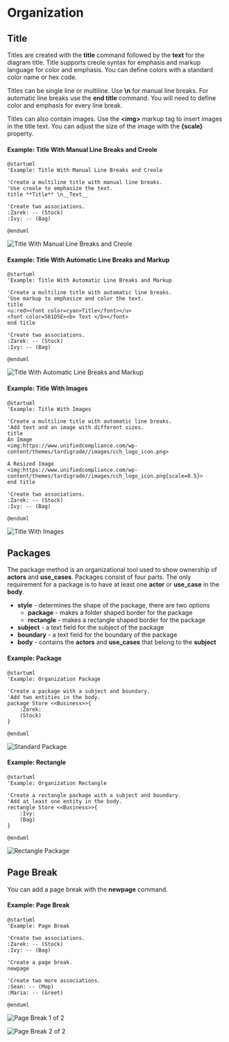 # Organization

## Title

Titles are created with the **title** command followed by the **text** for the diagram title. Title supports creole syntax for emphasis and markup language for color and emphasis. You can define colors with a standard color name or hex code.&#x20;

Titles can be single line or multiline. Use **\n** for manual line breaks. For automatic line breaks use the **end title** command. You will need to define color and emphasis for every line break.

Titles can also contain images. Use the **\<img>** markup tag to insert images in the title text. You can adjust the size of the image with the **{scale}** property.

#### Example: Title With Manual Line Breaks and Creole

```
@startuml
'Example: Title With Manual Line Breaks and Creole

'Create a multiline title with manual line breaks.
'Use creole to emphasize the text.
title **Title** \n__Text__

'Create two associations.
:Zarek: -- (Stock)
:Ivy: -- (Bag)

@enduml
```

![Title With Manual Line Breaks and Creole](../../../../.gitbook/assets/Organization04.1\_title.png)

#### Example: Title With Automatic Line Breaks and Markup

```
@startuml
'Example: Title With Automatic Line Breaks and Markup

'Create a multiline title with automatic line breaks.
'Use markup to emphasize and color the text.
title 
<u:red><font color=cyan>Title</font></u>
<font color=561D5E><b> Text </b></font>
end title

'Create two associations.
:Zarek: -- (Stock)
:Ivy: -- (Bag)

@enduml
```

![Title With Automatic Line Breaks and Markup](../../../../.gitbook/assets/Organization04.2\_title.png)

#### Example: Title With Images

```
@startuml
'Example: Title With Images

'Create a multiline title with automatic line breaks.
'Add text and an image with different sizes.
title 
An Image
<img:https://www.unifiedcompliance.com/wp-content/themes/tardigrade//images/cch_logo_icon.png>

A Resized Image
<img:https://www.unifiedcompliance.com/wp-content/themes/tardigrade//images/cch_logo_icon.png{scale=0.5}>
end title

'Create two associations.
:Zarek: -- (Stock)
:Ivy: -- (Bag)

@enduml
```

![Title With Images](../../../../.gitbook/assets/Organization04.3\_title.png)

## Packages

The package method is an organizational tool used to show ownership of **actors** and **use\_cases**. Packages consist of four parts. The only requirement for a package is to have at least one **actor** or **use\_case** in the **body**.

* **style** - determines the shape of the package, there are two options
  * **package** - makes a folder shaped border for the package
  * **rectangle** - makes a rectangle shaped border for the package
* **subject** - a text field for the subject of the package
* **boundary** - a text field for the boundary of the package
* **body** - contains the **actors** and **use\_cases** that belong to the **subject**

#### Example: Package

```
@startuml
'Example: Organization Package

'Create a package with a subject and boundary.
'Add two entities in the body.
package Store <<Business>>{
    :Zarek:
    (Stock)
}

@enduml
```

![Standard Package](../../../../.gitbook/assets/Organization01\_package.png)

#### Example: Rectangle

```
@startuml
'Example: Organization Rectangle

'Create a rectangle package with a subject and boundary.
'Add at least one entity in the body.
rectangle Store <<Business>>{
    :Ivy:
    (Bag)
}

@enduml
```

![Rectangle Package](../../../../.gitbook/assets/Organization02\_rectangle.png)

## Page Break

You can add a page break with the **newpage** command.

#### Example: Page Break

```
@startuml
'Example: Page Break

'Create two associations.
:Zarek: -- (Stock)
:Ivy: -- (Bag)

'Create a page break.
newpage

'Create two more associations.
:Sean: -- (Mop)
:Maria: -- (Greet)

@enduml
```

![Page Break 1 of 2](../../../../.gitbook/assets/Organization03\_page\_break.png)

![Page Break 2 of 2](../../../../.gitbook/assets/Organization03\_page\_break\_001.png)
